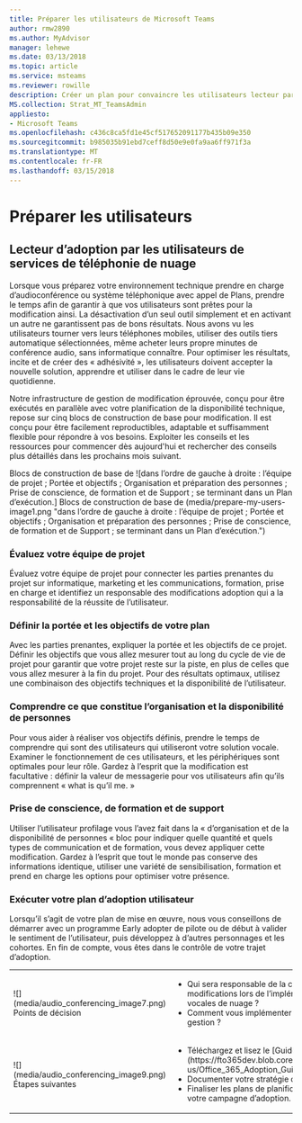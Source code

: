 ```yaml
---
title: Préparer les utilisateurs de Microsoft Teams
author: rmw2890
ms.author: MyAdvisor
manager: lehewe
ms.date: 03/13/2018
ms.topic: article
ms.service: msteams
ms.reviewer: rowille
description: Créer un plan pour convaincre les utilisateurs lecteur par la définition de vos objectifs et comprendre quelle acceptation ressemble à des formations et du support.
MS.collection: Strat_MT_TeamsAdmin
appliesto:
- Microsoft Teams
ms.openlocfilehash: c436c8ca5fd1e45cf517652091177b435b09e350
ms.sourcegitcommit: b985035b91ebd7ceff8d50e9e0fa9aa6ff971f3a
ms.translationtype: MT
ms.contentlocale: fr-FR
ms.lasthandoff: 03/15/2018
---
```

# <a name="prepare-my-users"></a>Préparer les utilisateurs

## <a name="drive-user-adoption-of-cloud-voice-services"></a>Lecteur d’adoption par les utilisateurs de services de téléphonie de nuage

Lorsque vous préparez votre environnement technique prendre en charge d’audioconférence ou système téléphonique avec appel de Plans, prendre le temps afin de garantir à que vos utilisateurs sont prêtes pour la modification ainsi. La désactivation d’un seul outil simplement et en activant un autre ne garantissent pas de bons résultats. Nous avons vu les utilisateurs tourner vers leurs téléphones mobiles, utiliser des outils tiers automatique sélectionnées, même acheter leurs propre minutes de conférence audio, sans informatique connaître. Pour optimiser les résultats, incite et de créer des « adhésivité », les utilisateurs doivent accepter la nouvelle solution, apprendre et utiliser dans le cadre de leur vie quotidienne.

Notre infrastructure de gestion de modification éprouvée, conçu pour être exécutés en parallèle avec votre planification de la disponibilité technique, repose sur cinq blocs de construction de base pour modification.
Il est conçu pour être facilement reproductibles, adaptable et suffisamment flexible pour répondre à vos besoins. Exploiter les conseils et les ressources pour commencer dès aujourd'hui et rechercher des conseils plus détaillés dans les prochains mois suivant.

Blocs de construction de base de ![dans l’ordre de gauche à droite : l’équipe de projet ; Portée et objectifs ; Organisation et préparation des personnes ; Prise de conscience, de formation et de Support ; se terminant dans un Plan d’exécution.] Blocs de construction de base de (media/prepare-my-users-image1.png "dans l’ordre de gauche à droite : l’équipe de projet ; Portée et objectifs ; Organisation et préparation des personnes ; Prise de conscience, de formation et de Support ; se terminant dans un Plan d’exécution.")

### <a name="assess-your-project-team"></a>Évaluez votre équipe de projet

Évaluez votre équipe de projet pour connecter les parties prenantes du projet sur informatique, marketing et les communications, formation, prise en charge et identifiez un responsable des modifications adoption qui a la responsabilité de la réussite de l’utilisateur.

### <a name="define-the-scope-and-goals-of-your-plan"></a>Définir la portée et les objectifs de votre plan

Avec les parties prenantes, expliquer la portée et les objectifs de ce projet. Définir les objectifs que vous allez mesurer tout au long du cycle de vie de projet pour garantir que votre projet reste sur la piste, en plus de celles que vous allez mesurer à la fin du projet. Pour des résultats optimaux, utilisez une combinaison des objectifs techniques et la disponibilité de l’utilisateur.

### <a name="understand-what-constitutes-organization-and-people-readiness"></a>Comprendre ce que constitue l’organisation et la disponibilité de personnes

Pour vous aider à réaliser vos objectifs définis, prendre le temps de comprendre qui sont des utilisateurs qui utiliseront votre solution vocale. Examiner le fonctionnement de ces utilisateurs, et les périphériques sont optimales pour leur rôle. Gardez à l’esprit que la modification est facultative : définir la valeur de messagerie pour vos utilisateurs afin qu’ils comprennent « what is qu’il me. »

### <a name="awareness-training-and-support"></a>Prise de conscience, de formation et de support

Utiliser l’utilisateur profilage vous l’avez fait dans la « d’organisation et de la disponibilité de personnes « bloc pour indiquer quelle quantité et quels types de communication et de formation, vous devez appliquer cette modification. Gardez à l’esprit que tout le monde pas conserve des informations identique, utiliser une variété de sensibilisation, formation et prend en charge les options pour optimiser votre présence.

### <a name="execute-your-user-adoption-plan"></a>Exécuter votre plan d’adoption utilisateur

Lorsqu’il s’agit de votre plan de mise en œuvre, nous vous conseillons de démarrer avec un programme Early adopter de pilote ou de début à valider le sentiment de l’utilisateur, puis développez à d’autres personnages et les cohortes. En fin de compte, vous êtes dans le contrôle de votre trajet d’adoption.

[//]: # (Notez que vous ne pouvez pas supprimer le « en-us » à partir du lien dans le tableau.)

<table>
<tr><td>![](media/audio_conferencing_image7.png) <br/>Points de décision</td><td><ul><li>Qui sera responsable de la conduite adoption d’utilisateurs et la gestion des modifications lors de l’implémentation de votre organisation des capacités vocales de nuage ?</li><li>Comment vous implémenter une adoption et modifier la stratégie de gestion ?</li></ul></td></tr>
<tr><td>![](media/audio_conferencing_image9.png)<br/>Étapes suivantes</td><td><ul><li>Téléchargez et lisez le [Guide d’Adoption Office 365](https://fto365dev.blob.core.windows.net/media/Default/DocResources/en-us/Office_365_Adoption_Guide.pdf).</li><li>Documenter votre stratégie d’entrainement d’adoption par les utilisateurs.</li><li>Finaliser les plans de planification et de communication pour commencer votre campagne d’adoption.
</li></ul></td></tr>
</table>

<!--ENDOFSECTION-->
  